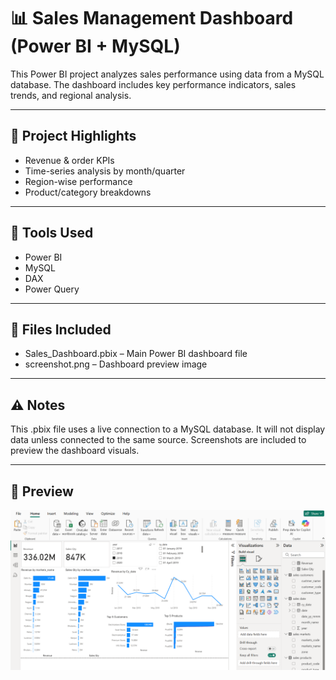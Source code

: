 # 📊 Sales Management Dashboard (Power BI + MySQL)

This Power BI project analyzes sales performance using data from a MySQL database. The dashboard includes key performance indicators, sales trends, and regional analysis.

---

## 🚀 Project Highlights
- Revenue & order KPIs
- Time-series analysis by month/quarter
- Region-wise performance
- Product/category breakdowns

---

## 🔧 Tools Used
- Power BI
- MySQL
- DAX
- Power Query

---

## 📂 Files Included
- Sales_Dashboard.pbix – Main Power BI dashboard file
- screenshot.png – Dashboard preview image

---

## ⚠️ Notes
This .pbix file uses a live connection to a MySQL database. It will not display data unless connected to the same source. Screenshots are included to preview the dashboard visuals.

---

## 📸 Preview

![Dashboard Preview](dashboard_preview.png)